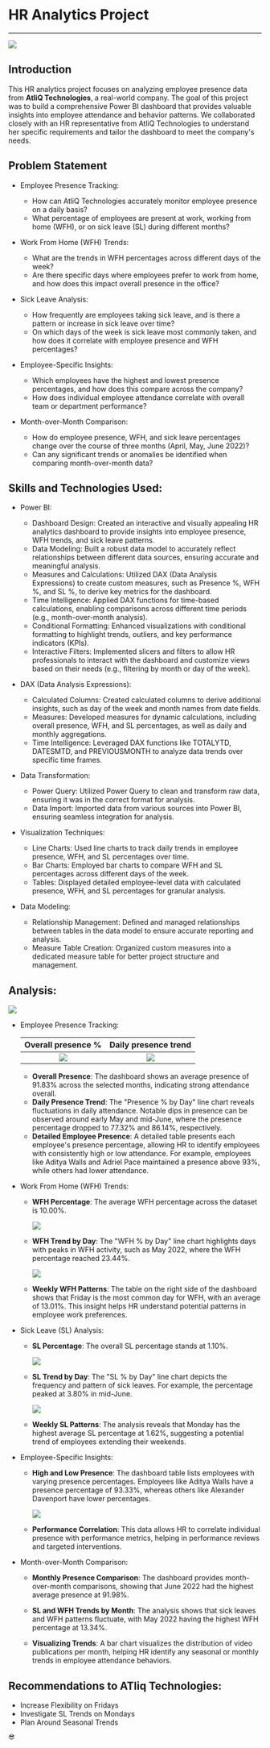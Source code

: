 # HR Analytics Project
---

![](hr_analytics_intro.png)

## Introduction

This HR analytics project focuses on analyzing employee presence data from **AtliQ Technologies**, a real-world company. The goal of this project was to build a comprehensive Power BI dashboard that provides valuable insights into employee attendance and behavior patterns. 
We collaborated closely with an HR representative from AtliQ Technologies to understand her specific requirements and tailor the dashboard to meet the company's needs.

## Problem Statement

- Employee Presence Tracking:
    - How can AtliQ Technologies accurately monitor employee presence on a daily basis?
    - What percentage of employees are present at work, working from home (WFH), or on sick leave (SL) during different months?

- Work From Home (WFH) Trends:
    - What are the trends in WFH percentages across different days of the week?
    - Are there specific days where employees prefer to work from home, and how does this impact overall presence in the office?

- Sick Leave Analysis:
    - How frequently are employees taking sick leave, and is there a pattern or increase in sick leave over time?
    - On which days of the week is sick leave most commonly taken, and how does it correlate with employee presence and WFH percentages?

- Employee-Specific Insights:
    - Which employees have the highest and lowest presence percentages, and how does this compare across the company?
    - How does individual employee attendance correlate with overall team or department performance?
      
- Month-over-Month Comparison:
    - How do employee presence, WFH, and sick leave percentages change over the course of three months (April, May, June 2022)?
    - Can any significant trends or anomalies be identified when comparing month-over-month data?

## Skills and Technologies Used:

- Power BI:
   - Dashboard Design: Created an interactive and visually appealing HR analytics dashboard to provide insights into employee presence, WFH trends, and sick leave patterns.
   - Data Modeling: Built a robust data model to accurately reflect relationships between different data sources, ensuring accurate and meaningful analysis.
   - Measures and Calculations: Utilized DAX (Data Analysis Expressions) to create custom measures, such as Presence %, WFH %, and SL %, to derive key metrics for the dashboard.
   - Time Intelligence: Applied DAX functions for time-based calculations, enabling comparisons across different time periods (e.g., month-over-month analysis).
   - Conditional Formatting: Enhanced visualizations with conditional formatting to highlight trends, outliers, and key performance indicators (KPIs).
   - Interactive Filters: Implemented slicers and filters to allow HR professionals to interact with the dashboard and customize views based on their needs (e.g., filtering by month or day of the week).

- DAX (Data Analysis Expressions):
   - Calculated Columns: Created calculated columns to derive additional insights, such as day of the week and month names from date fields.
   - Measures: Developed measures for dynamic calculations, including overall presence, WFH, and SL percentages, as well as daily and monthly aggregations.
   - Time Intelligence: Leveraged DAX functions like TOTALYTD, DATESMTD, and PREVIOUSMONTH to analyze data trends over specific time frames.

- Data Transformation:
   - Power Query: Utilized Power Query to clean and transform raw data, ensuring it was in the correct format for analysis.
   - Data Import: Imported data from various sources into Power BI, ensuring seamless integration for analysis.
     
- Visualization Techniques:
   - Line Charts: Used line charts to track daily trends in employee presence, WFH, and SL percentages over time.
   - Bar Charts: Employed bar charts to compare WFH and SL percentages across different days of the week.
   - Tables: Displayed detailed employee-level data with calculated presence, WFH, and SL percentages for granular analysis.

- Data Modeling:
   - Relationship Management: Defined and managed relationships between tables in the data model to ensure accurate reporting and analysis.
   - Measure Table Creation: Organized custom measures into a dedicated measure table for better project structure and management.

## Analysis:

 ![](hr_analytics_dashboard_image.png)

- Employee Presence Tracking:

     Overall presence %               |     Daily presence trend
  :---------------------------------: | :---------------------------------:
  ![](average_presence_image.png)     |     ![](presence_chart_image.png)
  
   - **Overall Presence**: The dashboard shows an average presence of 91.83% across the selected months, indicating strong attendance overall.
   - **Daily Presence Trend**: The "Presence % by Day" line chart reveals fluctuations in daily attendance. Notable dips in presence can be observed around early May and mid-June, where the presence percentage 
     dropped to 77.32% and 86.14%, respectively.
   - **Detailed Employee Presence**: A detailed table presents each employee's presence percentage, allowing HR to identify employees with consistently high or low attendance. For example, employees like Aditya 
     Walls and Adriel Pace maintained a presence above 93%, while others had lower attendance.
     
-  Work From Home (WFH) Trends:

   - **WFH Percentage**: The average WFH percentage across the dataset is 10.00%.

      ![](average_wfh_image.png)

   - **WFH Trend by Day**: The "WFH % by Day" line chart highlights days with peaks in WFH activity, such as May 2022, where the WFH percentage reached 23.44%.
 
      ![](wfh_chart_image.png)
     
   - **Weekly WFH Patterns**: The table on the right side of the dashboard shows that Friday is the most common day for WFH, with an average of 13.01%. This insight helps HR understand potential patterns in 
      employee work preferences.

- Sick Leave (SL) Analysis:

   - **SL Percentage**: The overall SL percentage stands at 1.10%.

      ![](average_sl_image.png)
     
   - **SL Trend by Day**: The "SL % by Day" line chart depicts the frequency and pattern of sick leaves. For example, the percentage peaked at 3.80% in mid-June.
     
      ![](sl_chart_image.png)
     
   - **Weekly SL Patterns**: The analysis reveals that Monday has the highest average SL percentage at 1.62%, suggesting a potential trend of employees extending their weekends.
     
- Employee-Specific Insights:

   - **High and Low Presence**: The dashboard table lists employees with varying presence percentages. Employees like Aditya Walls have a presence percentage of 93.33%, whereas others like Alexander Davenport 
     have lower percentages.

     ![](employee_table_image.png)
     
   - **Performance Correlation**: This data allows HR to correlate individual presence with performance metrics, helping in performance reviews and targeted interventions.

- Month-over-Month Comparison:

   - **Monthly Presence Comparison**: The dashboard provides month-over-month comparisons, showing that June 2022 had the highest average presence at 91.98%.
    
   - **SL and WFH Trends by Month**: The analysis shows that sick leaves and WFH patterns fluctuate, with May 2022 having the highest WFH percentage at 13.34%.
     
   - **Visualizing Trends**: A bar chart visualizes the distribution of video publications per month, helping HR identify any seasonal or monthly trends in employee attendance behaviors.

## Recommendations to ATliq Technologies:

   - Increase Flexibility on Fridays
   - Investigate SL Trends on Mondays
   - Plan Around Seasonal Trends

    😎
